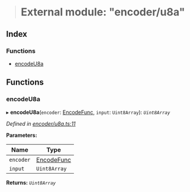 > # External module: "encoder/u8a"

## Index

### Functions

* [encodeU8a](_encoder_u8a_.md#encodeu8a)

## Functions

###  encodeU8a

▸ **encodeU8a**(`encoder`: [EncodeFunc](_encoder_types_.md#encodefunc), `input`: `Uint8Array`): *`Uint8Array`*

*Defined in [encoder/u8a.ts:11](https://github.com/polkadot-js/common/blob/4308722/packages/util-rlp/src/encoder/u8a.ts#L11)*

**Parameters:**

Name | Type |
------ | ------ |
`encoder` | [EncodeFunc](_encoder_types_.md#encodefunc) |
`input` | `Uint8Array` |

**Returns:** *`Uint8Array`*
